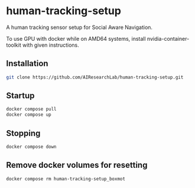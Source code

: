 # human-tracking-setup

A human tracking sensor setup for Social Aware Navigation.

To use GPU with docker while on AMD64 systems, install nvidia-container-toolkit with given instructions.

## Installation

```sh
git clone https://github.com/AIResearchLab/human-tracking-setup.git
```

## Startup

```sh
docker compose pull
docker compose up
```

## Stopping

```sh
docker compose down
```

## Remove docker volumes for resetting

```sh
docker compose rm human-tracking-setup_boxmot
```
